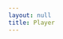 ```yaml
---
layout: null
title: Player
---
```


<html>
  <head>
    <title>MPEG-DASH</title>
    <!-- DASH reference implementation -->
    <script src="https://cdn.dashjs.org/latest/dash.all.min.js"></script>
    <script>
        
        // setup the video element and attach it to the Dash player
        function setupVideo() {
            var url = "{{ /Videos/Escape_vision_atmos/stream.mpd  | relative_url }}";
            var player = dashjs.MediaPlayer().create();
            var video = document.querySelector("#html5video");
            player.initialize(video, url, true);
        }
    </script>
  </head>
  <body onload="setupVideo()">
    <video id="html5video" width="80%" height="90%" controls>
    </video>
  </body>
</html>